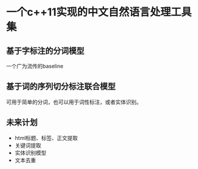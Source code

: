 # 一个c++11实现的中文自然语言处理工具集

## 基于字标注的分词模型

一个广为流传的baseline

## 基于词的序列切分标注联合模型

可用于简单的分词，也可以用于词性标注，或者实体识别。

## 未来计划

* html标题、标签、正文提取
* 关键词提取
* 实体识别模型
* 文本去重
